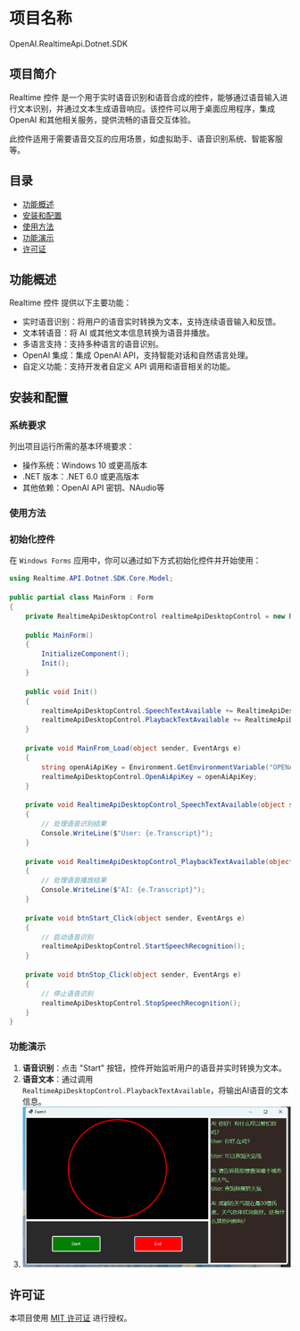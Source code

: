 # 项目名称
OpenAI.RealtimeApi.Dotnet.SDK

## 项目简介

Realtime 控件 是一个用于实时语音识别和语音合成的控件，能够通过语音输入进行文本识别，并通过文本生成语音响应。该控件可以用于桌面应用程序，集成 OpenAI 和其他相关服务，提供流畅的语音交互体验。

此控件适用于需要语音交互的应用场景，如虚拟助手、语音识别系统、智能客服等。

## 目录

- [功能概述](#功能概述)
- [安装和配置](#安装和配置)
- [使用方法](#使用方法)
- [功能演示](#功能演示)
- [许可证](#许可证)

## 功能概述

Realtime 控件 提供以下主要功能：

- 实时语音识别：将用户的语音实时转换为文本，支持连续语音输入和反馈。
- 文本转语音：将 AI 或其他文本信息转换为语音并播放。
- 多语言支持：支持多种语言的语音识别。
- OpenAI 集成：集成 OpenAI API，支持智能对话和自然语言处理。
- 自定义功能：支持开发者自定义 API 调用和语音相关的功能。

## 安装和配置

### 系统要求

列出项目运行所需的基本环境要求：

- 操作系统：Windows 10 或更高版本
- .NET 版本：.NET 6.0 或更高版本
- 其他依赖：OpenAI API 密钥、NAudio等

### 使用方法

### 初始化控件

在 `Windows Forms` 应用中，你可以通过如下方式初始化控件并开始使用：

```c#
using Realtime.API.Dotnet.SDK.Core.Model;

public partial class MainForm : Form
{
    private RealtimeApiDesktopControl realtimeApiDesktopControl = new RealtimeApiDesktopControl();

    public MainForm()
    {
        InitializeComponent();
        Init();
    }
    
    public void Init()
    {
        realtimeApiDesktopControl.SpeechTextAvailable += RealtimeApiDesktopControl_SpeechTextAvailable;
        realtimeApiDesktopControl.PlaybackTextAvailable += RealtimeApiDesktopControl_PlaybackTextAvailable;
    }
    
    private void MainFrom_Load(object sender, EventArgs e)
	{
    	string openAiApiKey = Environment.GetEnvironmentVariable("OPENAI_API_KEY") ?? "";
    	realtimeApiDesktopControl.OpenAiApiKey = openAiApiKey;
	}

    private void RealtimeApiDesktopControl_SpeechTextAvailable(object sender, TranscriptEventArgs e)
    {
        // 处理语音识别结果
        Console.WriteLine($"User: {e.Transcript}");
    }

    private void RealtimeApiDesktopControl_PlaybackTextAvailable(object sender, TranscriptEventArgs e)
    {
        // 处理语音播放结果
        Console.WriteLine($"AI: {e.Transcript}");
    }

    private void btnStart_Click(object sender, EventArgs e)
    {
        // 启动语音识别
        realtimeApiDesktopControl.StartSpeechRecognition();
    }

    private void btnStop_Click(object sender, EventArgs e)
    {
        // 停止语音识别
        realtimeApiDesktopControl.StopSpeechRecognition();
    }
}

```

### 功能演示

1. **语音识别**：点击 "Start" 按钮，控件开始监听用户的语音并实时转换为文本。
2. **语音文本**：通过调用 `RealtimeApiDesktopControl.PlaybackTextAvailable`，将输出AI语音的文本信息。
3. ![](images\sample.png)



## 许可证

本项目使用 [MIT 许可证](LICENSE) 进行授权。
